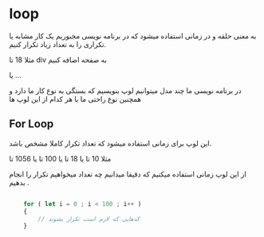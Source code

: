# loop

به معنی حلقه و در زمانی استفاده میشود که در برنامه نویسی مجبوریم یک کار مشابه یا تکراری را به تعداد زیاد تکرار کنیم. 

مثلا 18 تا 
div 
به صفحه اضافه کنیم

یا ...

در برنامه نویسی ما چند مدل میتوانیم لوپ بنویسیم که بستگی به نوع کار ما دارد و همچنین نوع راحتی ما با هر کدام از این لوپ ها 


## For Loop 

این لوپ برای زمانی استفاده میشود که تعداد تکرار کاملا مشخص باشد. 

مثلا 10 تا 
یا 18 تا 
یا 100 تا 
یا 1056 تا 

از این لوپ زمانی استفاده میکنیم که دقیقا میدانیم چه تعداد میخواهیم تکرار را انجام بدهیم .

```js

    for ( let i = 0 ; i < 100 ; i++ )
    {
        // کدهایی که لازم است تکرار بشوند
    }


```